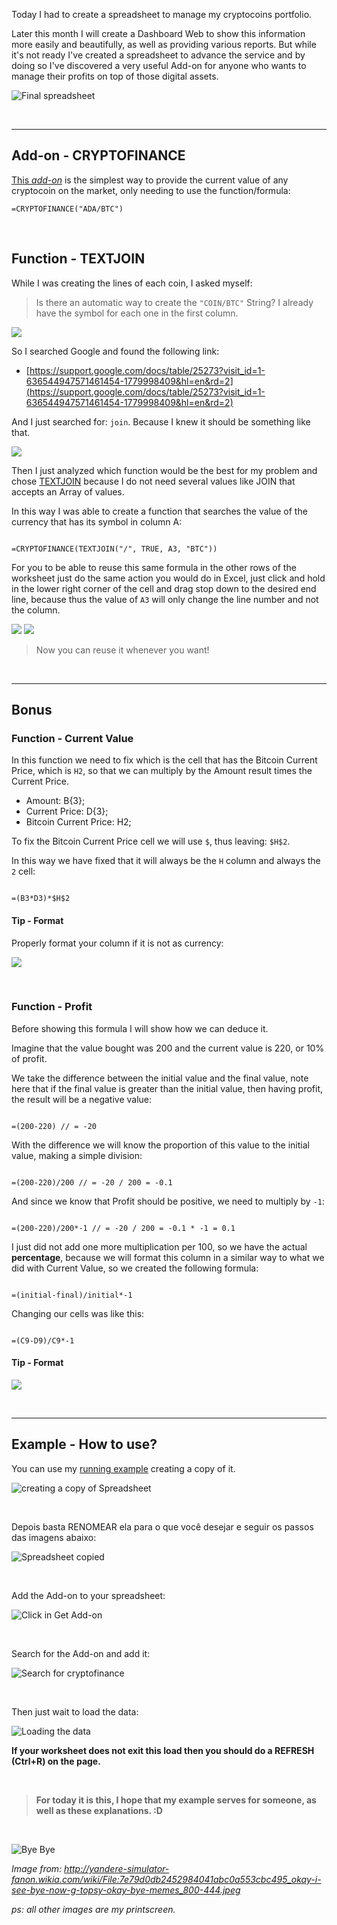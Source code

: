 Today I had to create a spreadsheet to manage my cryptocoins portfolio.

Later this month I will create a Dashboard Web to show this information more easily and beautifully, as well as providing various reports. But while it's not ready I've created a spreadsheet to advance the service and by doing so I've discovered a very useful Add-on for anyone who wants to manage their profits on top of those digital assets.

![Final spreadsheet](https://i.imgur.com/L8kmMsj.png)

<br>
<hr>

## Add-on - CRYPTOFINANCE

[This *add-on*](https://chrome.google.com/webstore/detail/cryptofinance/bhjnahcnhemcnnenhgbmmdapapblnlcn) is the simplest way to provide the current value of any cryptocoin on the market, only needing to use the function/formula:

```
=CRYPTOFINANCE("ADA/BTC")
```

<br>


## Function - TEXTJOIN

While I was creating the lines of each coin, I asked myself:


> Is there an automatic way to create the `"COIN/BTC"` String? I already have the symbol for each one in the first column.


![](https://i.imgur.com/67qO1UY.png)

So I searched Google and found the following link:


- [https://support.google.com/docs/table/25273?visit_id=1-636544947571461454-1779998409&hl=en&rd=2](https://support.google.com/docs/table/25273?visit_id=1-636544947571461454-1779998409&hl=en&rd=2)

And I just searched for: `join`. Because I knew it should be something like that.

![](https://i.imgur.com/7sZA8hJ.png)

Then I just analyzed which function would be the best for my problem and chose [TEXTJOIN](https://support.google.com/docs/answer/7013992) because I do not need several values like JOIN that accepts an Array of values.

In this way I was able to create a function that searches the value of the currency that has its symbol in column A:

```

=CRYPTOFINANCE(TEXTJOIN("/", TRUE, A3, "BTC"))

```

For you to be able to reuse this same formula in the other rows of the worksheet just do the same action you would do in Excel, just click and hold in the lower right corner of the cell and drag stop down to the desired end line, because thus the value of `A3` will only change the line number and not the column.


![](https://i.imgur.com/EfiEeGx.png)
![](https://i.imgur.com/8arlcAt.png)


> Now you can reuse it whenever you want!


<br>
<hr>

## Bonus

### Function - Current Value

In this function we need to fix which is the cell that has the Bitcoin Current Price, which is `H2`, so that we can multiply by the Amount result times the Current Price.

- Amount: B{3};
- Current Price: D{3};
- Bitcoin Current Price: H2;

To fix the Bitcoin Current Price cell we will use `$`, thus leaving: `$H$2`.

In this way we have fixed that it will always be the `H` column and always the `2` cell:


```

=(B3*D3)*$H$2

```

#### Tip - Format

Properly format your column if it is not as currency:

![](https://i.imgur.com/IWgC5Wq.png)

<br>

### Function - Profit

Before showing this formula I will show how we can deduce it.

Imagine that the value bought was 200 and the current value is 220, or 10% of profit.



We take the difference between the initial value and the final value, note here that if the final value is greater than the initial value, then having profit, the result will be a negative value:

```

=(200-220) // = -20

```

With the difference we will know the proportion of this value to the initial value, making a simple division:

```

=(200-220)/200 // = -20 / 200 = -0.1

```

And since we know that Profit should be positive, we need to multiply by `-1`:

```

=(200-220)/200*-1 // = -20 / 200 = -0.1 * -1 = 0.1

```

I just did not add one more multiplication per 100, so we have the actual **percentage**, because we will format this column in a similar way to what we did with Current Value, so we created the following formula:


```

=(initial-final)/initial*-1

```

Changing our cells was like this:

```

=(C9-D9)/C9*-1

```


#### Tip - Format

![](https://i.imgur.com/9OhCBIo.png)


<br>
<hr>

## Example - How to use?

You can use my [running example](https://docs.google.com/spreadsheets/d/1s-WnUpyG2jv_rFXOslO7lcClkpa8x1QE26kkHJwa8j4/edit?usp=sharing) creating a copy of it.


![creating a copy of Spreadsheet](https://i.imgur.com/JYI0Iv0.png)

<br>

Depois basta RENOMEAR ela para o que você desejar e seguir os passos das imagens abaixo:

![Spreadsheet copied](https://i.imgur.com/vzY6OxT.png)

<br>

Add the Add-on to your spreadsheet:

![Click in Get Add-on](https://i.imgur.com/iDXTiKW.png)

<br>

Search for the Add-on and add it:

![Search for cryptofinance](https://i.imgur.com/19oAruP.png)

<br>

Then just wait to load the data:

![Loading the data](https://i.imgur.com/dTNfEBf.png)


**If your worksheet does not exit this load then you should do a REFRESH (Ctrl+R) on the page.**

<br>

> **For today it is this, I hope that my example serves for someone, as well as these explanations. :D**


<br>

![Bye Bye](https://vignette.wikia.nocookie.net/yandere-simulator-fanon/images/6/63/7e79d0db2452984041abc0a553cbc495_okay-i-see-bye-now-g-topsy-okay-bye-memes_800-444.jpeg/revision/latest/scale-to-width-down/640?cb=20170405092917)

*Image from: http://yandere-simulator-fanon.wikia.com/wiki/File:7e79d0db2452984041abc0a553cbc495_okay-i-see-bye-now-g-topsy-okay-bye-memes_800-444.jpeg*


*ps: all other images are my printscreen.*